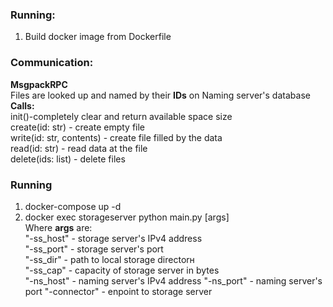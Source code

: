 ### Running:
1) Build docker image from Dockerfile


### Communication:
**MsgpackRPC**<br>
Files are looked up and named by their **IDs** on Naming server's database<br>
**Calls:**<br>
init()-completely clear and return available space size <br>
create(id: str) - create empty file <br>
write(id: str, contents) - create file filled by the data <br>
read(id: str) - read data at the file <br>
delete(ids: list) - delete files <br>

### Running<br>
1) docker-compose up -d<br>
2) docker exec storageserver python main.py [args]<br>
Where **args** are:<br>
"-ss_host" - storage server's IPv4 address<br>
"-ss_port" - storage server's port<br>
"-ss_dir" - path to local storage directorн<br>
"-ss_cap" - capacity of storage server in bytes<br>
"-ns_host" - naming server's IPv4 address
"-ns_port" - naming server's port
"-connector" - enpoint to storage server